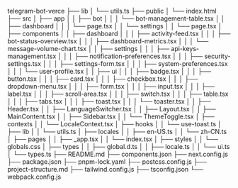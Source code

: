telegram-bot-verce
├── lib
│   └── utils.ts
├── public
│   └── index.html
├── src
│   ├── app
│   │   ├── bot
│   │   │   └── bot-management-table.tsx
│   │   ├── dashboard
│   │   │   └── page.tsx
│   │   └── settings
│   │       └── page.tsx
│   ├── components
│   │   ├── dashboard
│   │   │   ├── activity-feed.tsx
│   │   │   ├── bot-status-overview.tsx
│   │   │   ├── dashboard-metrics.tsx
│   │   │   └── message-volume-chart.tsx
│   │   ├── settings
│   │   │   ├── api-keys-management.tsx
│   │   │   ├── notification-preferences.tsx
│   │   │   ├── security-settings.tsx
│   │   │   ├── settings-form.tsx
│   │   │   ├── system-preferences.tsx
│   │   │   └── user-profile.tsx
│   │   ├── ui
│   │   │   ├── badge.tsx
│   │   │   ├── button.tsx
│   │   │   ├── card.tsx
│   │   │   ├── checkbox.tsx
│   │   │   ├── dropdown-menu.tsx
│   │   │   ├── form.tsx
│   │   │   ├── input.tsx
│   │   │   ├── label.tsx
│   │   │   ├── scroll-area.tsx
│   │   │   ├── switch.tsx
│   │   │   ├── table.tsx
│   │   │   ├── tabs.tsx
│   │   │   ├── toast.tsx
│   │   │   └── toaster.tsx
│   │   ├── Header.tsx
│   │   ├── LanguageSwitcher.tsx
│   │   ├── Layout.tsx
│   │   ├── MainContent.tsx
│   │   ├── Sidebar.tsx
│   │   └── ThemeToggle.tsx
│   ├── contexts
│   │   └── LocaleContext.tsx
│   ├── hooks
│   │   └── use-toast.ts
│   ├── lib
│   │   └── utils.ts
│   ├── locales
│   │   ├── en-US.ts
│   │   └── zh-CN.ts
│   ├── pages
│   │   ├── _app.tsx
│   │   └── index.tsx
│   ├── styles
│   │   └── globals.css
│   ├── types
│   │   ├── global.d.ts
│   │   ├── locale.ts
│   │   └── ui.ts
│   └── types.ts
├── README.md
├── components.json
├── next.config.js
├── package.json
├── pnpm-lock.yaml
├── postcss.config.js
├── project-structure.md
├── tailwind.config.js
├── tsconfig.json
└── webpack.config.js
